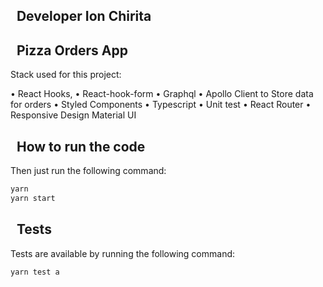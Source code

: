 
## &nbsp; Developer Ion Chirita

## &nbsp; Pizza Orders App

Stack used for this project: 

•	React Hooks,
•	React-hook-form
•	Graphql
•	Apollo Client to Store data for orders
•	Styled Components
•	Typescript
•	Unit test
•	React Router
•	Responsive Design Material UI

## &nbsp; How to run the code

Then just run the following command:

```sh
yarn 
yarn start
```

##  &nbsp; Tests
Tests are available by running the following command:
```sh
yarn test a
```

